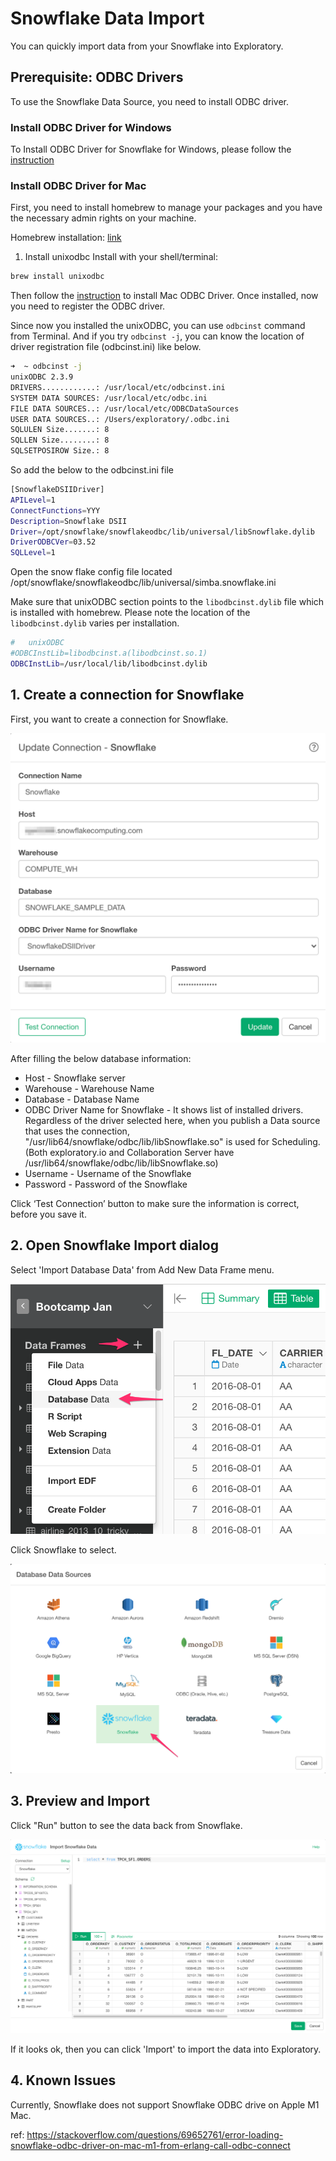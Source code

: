 # Snowflake Data Import

You can quickly import data from your Snowflake into Exploratory.


## Prerequisite: ODBC Drivers

To use the Snowflake Data Source, you need to install ODBC driver.

### Install ODBC Driver for Windows

To Install ODBC Driver for Snowflake for Windows, please follow the [instruction](https://docs.snowflake.com/en/user-guide/odbc-windows.html) 

### Install ODBC Driver for Mac

First, you need to install homebrew to manage your packages and you have the necessary admin rights on your machine.

Homebrew installation: [link](http://brew.sh/)

1. Install unixodbc
Install with your shell/terminal:

```sh
brew install unixodbc
```

Then follow the [instruction](https://docs.snowflake.com/en/user-guide/odbc-mac.html) to install Mac ODBC Driver. Once installed, now you need to register the ODBC driver.

Since now you installed the unixODBC, you can use `odbcinst` command from Terminal. And if you try `odbcinst -j`, you can know the location of driver registration file (odbcinst.ini) like below.

```sh
➜  ~ odbcinst -j
unixODBC 2.3.9
DRIVERS............: /usr/local/etc/odbcinst.ini
SYSTEM DATA SOURCES: /usr/local/etc/odbc.ini
FILE DATA SOURCES..: /usr/local/etc/ODBCDataSources
USER DATA SOURCES..: /Users/exploratory/.odbc.ini
SQLULEN Size.......: 8
SQLLEN Size........: 8
SQLSETPOSIROW Size.: 8
```

So add the below to the odbcinst.ini file

```sh
[SnowflakeDSIIDriver]
APILevel=1
ConnectFunctions=YYY
Description=Snowflake DSII
Driver=/opt/snowflake/snowflakeodbc/lib/universal/libSnowflake.dylib
DriverODBCVer=03.52
SQLLevel=1
```

Open the snow flake config file located /opt/snowflake/snowflakeodbc/lib/universal/simba.snowflake.ini

Make sure that unixODBC section points to the `libodbcinst.dylib` file which is installed with homebrew.
Please note the location of the `libodbcinst.dylib` varies per installation.

```sh
#   unixODBC
#ODBCInstLib=libodbcinst.a(libodbcinst.so.1)
ODBCInstLib=/usr/local/lib/libodbcinst.dylib

```

## 1. Create a connection for Snowflake 

First, you want to create a connection for Snowflake.

![](images/snowflake-connection.png)

After filling the below database information:

- Host - Snowflake server
- Warehouse - Warehouse Name
- Database - Database Name
- ODBC Driver Name for Snowflake - It shows list of installed drivers. Regardless of the driver selected here, when you publish a Data source that uses the connection, "/usr/lib64/snowflake/odbc/lib/libSnowflake.so" is used for Scheduling. (Both exploratory.io and Collaboration Server have /usr/lib64/snowflake/odbc/lib/libSnowflake.so)
- Username - Username of the Snowflake
- Password - Password of the Snowflake



Click ‘Test Connection’ button to make sure the information is correct, before you save it.


## 2. Open Snowflake Import dialog

Select 'Import Database Data' from Add New Data Frame menu.

![](images/import-database.png)

Click Snowflake to select.

![](images/snowflake-picker.png)


## 3. Preview and Import

Click "Run" button to see the data back from Snowflake.

![](images/snowflake-import.png)


If it looks ok, then you can click 'Import' to import the data into Exploratory.

## 4. Known Issues

Currently, Snowflake does not support Snowflake ODBC drive on Apple M1 Mac.

ref: https://stackoverflow.com/questions/69652761/error-loading-snowflake-odbc-driver-on-mac-m1-from-erlang-call-odbc-connect
